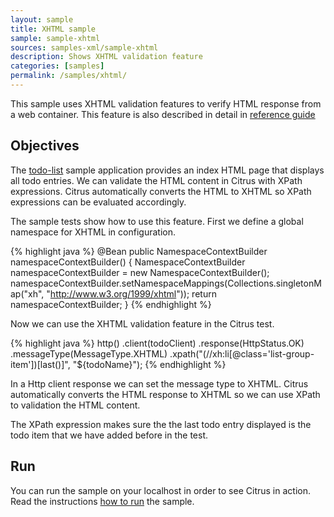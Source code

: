 ```yaml
---
layout: sample
title: XHTML sample
sample: sample-xhtml
sources: samples-xml/sample-xhtml
description: Shows XHTML validation feature
categories: [samples]
permalink: /samples/xhtml/
---
```


This sample uses XHTML validation features to verify HTML response from a web container. This feature is
also described in detail in [reference guide](http://www.citrusframework.org/reference/html/#validation-xhtml)

Objectives
---------

The [todo-list](/samples/todo-app/) sample application provides an index HTML page that displays all todo entries.
We can validate the HTML content in Citrus with XPath expressions. Citrus automatically converts the HTML to
XHTML so XPath expressions can be evaluated accordingly.

The sample tests show how to use this feature. First we define a global namespace for XHTML in
configuration.

{% highlight java %}
@Bean
public NamespaceContextBuilder namespaceContextBuilder() {
    NamespaceContextBuilder namespaceContextBuilder = new NamespaceContextBuilder();
    namespaceContextBuilder.setNamespaceMappings(Collections.singletonMap("xh", "http://www.w3.org/1999/xhtml"));
    return namespaceContextBuilder;
}
{% endhighlight %}
    
Now we can use the XHTML validation feature in the Citrus test.

{% highlight java %}
http()
    .client(todoClient)
    .response(HttpStatus.OK)
    .messageType(MessageType.XHTML)
    .xpath("(//xh:li[@class='list-group-item'])[last()]", "${todoName}");
{% endhighlight %}
        
In a Http client response we can set the message type to XHTML. Citrus automatically converts the HTML response to
XHTML so we can use XPath to validation the HTML content.

The XPath expression makes sure the the last todo entry displayed is the todo item that we have added before in the test.    
                
Run
---------

You can run the sample on your localhost in order to see Citrus in action. Read the instructions [how to run](/samples/run/) the sample.